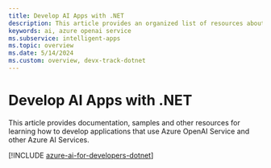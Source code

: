 ```yaml
---
title: Develop AI Apps with .NET
description: This article provides an organized list of resources about Azure AI scenarios for .NET developers, including documentation and code samples.
keywords: ai, azure openai service
ms.subservice: intelligent-apps
ms.topic: overview
ms.date: 5/14/2024
ms.custom: overview, devx-track-dotnet
---
```


# Develop AI Apps with .NET

This article provides documentation, samples and other resources for learning how to develop applications that use Azure OpenAI Service and other Azure AI Services.

[!INCLUDE [azure-ai-for-developers-dotnet](includes/azure-ai-for-developers-dotnet.md)]